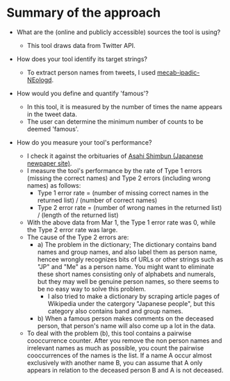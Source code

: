 #  Summary of the approach #

- What are the (online and publicly accessible) sources the tool is using?
  - This tool draws data from Twitter API.
  
- How does your tool identify its target strings?
  - To extract person names from tweets, I used [mecab-ipadic-NEologd](https://github.com/neologd/mecab-ipadic-neologd/wiki/Home).
  
- How would you define and quantify 'famous'?
  - In this tool, it is measured by the number of times the name appears in the tweet data.
  - The user can determine the minimum number of counts to be deemed 'famous'.
  
- How do you measure your tool's performance?
  - I check it against the orbituaries of [Asahi Shimbun (Japanese newpaper site)](http://www.asahi.com/obituaries/).
  - I measure the tool's performance by the rate of Type 1 errors (missing the correct names) and Type 2 errors (including wrong names) as follows:
    - Type 1 error rate = (number of missing correct names in the returned list) / (number of correct names)
    - Type 2 error rate = (number of wrong names in the returned list) / (length of the returned list)
  - With the above data from Mar 1, the Type 1 error rate was 0, while the Type 2 error rate was large.
  - The cause of the Type 2 errors are:
    - a) The problem in the dictionary; The dictionary contains band names and group names, and also label them as person name, hencee wrongly recognizes bits of URLs or other strings such as "JP" and "Me" as a person name. You might want to eliminate these short names consisting only of alphabets and numerals, but they may well be genuine person names, so there seems to be no easy way to solve this problem.
      - I also tried to make a dictionary by scraping article pages of Wikipedia under the catergory "Japanese people", but this category also contains band and group names. 
    - b) When a famous person makes comments on the deceased person, that person's name will also come up a lot in the data.
  - To deal with the problem (b), this tool contains a pairwise cooccurrence counter. After you remove the non person names and irrelevant names as much as possible, you count the pairwise cooccurrences of the names is the list. If a name A occur almost exclusively with another name B, you can assume that A only appears in relation to the deceased person B and A is not deceased.
